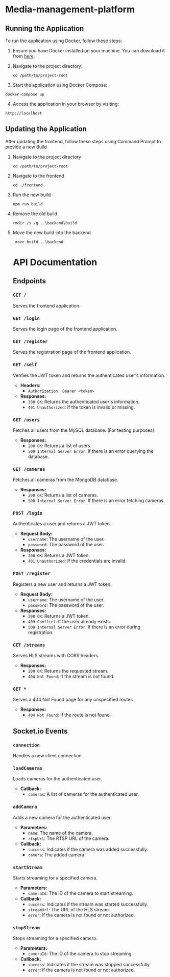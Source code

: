 # Media-management-platform

## Running the Application

To run the application using Docker, follow these steps:

1. Ensure you have Docker installed on your machine. You can download it from [here](https://www.docker.com/products/docker-desktop).

2. Navigate to the project directory:
     ```
   cd /path/to/project-root
   ```
3. Start the application using Docker Compose:
 ```
 docker-compose up
 ```
4. Access the application in your browser by visiting:
  ```
  http://localhost
  ```

  ## Updating the Application

  After updating the frontend, follow these steps using Command Prompt to provide a new Build

  1. Navigate to the project directory
     ```
     cd /path/to/project-root
     ```
  2. Navigate to the frontend
       ```
      cd ./frontend
       ```
  3. Run the new build
       ```
      npm run build
      ```
  4. Remove the old build
        ```
      rmdir /s /q ..\backend\build
      ```
  5. Move the new build into the backend
     ```
      move build ..\backend
      ```

      # API Documentation

      ## Endpoints

      ### `GET /`

      Serves the frontend application.

      ### `GET /login`

      Serves the login page of the frontend application.

      ### `GET /register`

      Serves the registration page of the frontend application.

      ### `GET /self`

      Verifies the JWT token and returns the authenticated user's information.

      - **Headers:**
         - `Authorization: Bearer <token>`
      - **Responses:**
         - `200 OK`: Returns the authenticated user's information.
         - `401 Unauthorized`: If the token is invalid or missing.

      ### `GET /users`

      Fetches all users from the MySQL database. (For testing purposes)

      - **Responses:**
         - `200 OK`: Returns a list of users.
         - `500 Internal Server Error`: If there is an error querying the database.

      ### `GET /cameras`

      Fetches all cameras from the MongoDB database.

      - **Responses:**
         - `200 OK`: Returns a list of cameras.
         - `500 Internal Server Error`: If there is an error fetching cameras.

      ### `POST /login`

      Authenticates a user and returns a JWT token.

      - **Request Body:**
         - `username`: The username of the user.
         - `password`: The password of the user.
      - **Responses:**
         - `200 OK`: Returns a JWT token.
         - `401 Unauthorized`: If the credentials are invalid.

      ### `POST /register`

      Registers a new user and returns a JWT token.

      - **Request Body:**
         - `username`: The username of the user.
         - `password`: The password of the user.
      - **Responses:**
         - `200 OK`: Returns a JWT token.
         - `409 Conflict`: If the user already exists.
         - `500 Internal Server Error`: If there is an error during registration.

      ### `GET /streams`

      Serves HLS streams with CORS headers.

      - **Responses:**
         - `200 OK`: Returns the requested stream.
         - `404 Not Found`: If the stream is not found.

      ### `GET *`

      Serves a 404 Not Found page for any unspecified routes.

      - **Responses:**
         - `404 Not Found`: If the route is not found.

      ## Socket.io Events

      ### `connection`

      Handles a new client connection.

      ### `loadCameras`

      Loads cameras for the authenticated user.

      - **Callback:**
         - `cameras`: A list of cameras for the authenticated user.

      ### `addCamera`

      Adds a new camera for the authenticated user.

      - **Parameters:**
         - `name`: The name of the camera.
         - `rtspUrl`: The RTSP URL of the camera.
      - **Callback:**
         - `success`: Indicates if the camera was added successfully.
         - `camera`: The added camera.

      ### `startStream`

      Starts streaming for a specified camera.

      - **Parameters:**
         - `cameraId`: The ID of the camera to start streaming.
      - **Callback:**
         - `success`: Indicates if the stream was started successfully.
         - `streamUrl`: The URL of the HLS stream.
         - `error`: If the camera is not found or not authorized.

      ### `stopStream`

      Stops streaming for a specified camera.

      - **Parameters:**
         - `cameraId`: The ID of the camera to stop streaming.
      - **Callback:**
         - `success`: Indicates if the stream was stopped successfully.
         - `error`: If the camera is not found or not authorized.